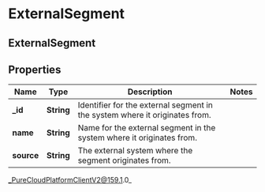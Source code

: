 # ExternalSegment

## ExternalSegment

## Properties

|Name | Type | Description | Notes|
|------------ | ------------- | ------------- | -------------|
| **_id** | **String** | Identifier for the external segment in the system where it originates from. | |
| **name** | **String** | Name for the external segment in the system where it originates from. | |
| **source** | **String** | The external system where the segment originates from. | |



_PureCloudPlatformClientV2@159.1.0_
